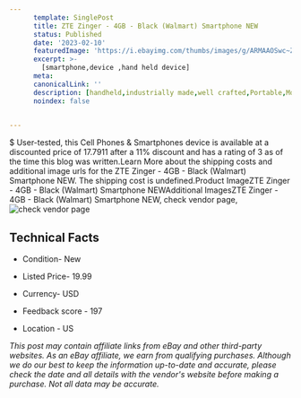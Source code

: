 ```yaml
---
      template: SinglePost
      title: ZTE Zinger - 4GB - Black (Walmart) Smartphone NEW
      status: Published
      date: '2023-02-10'
      featuredImage: 'https://i.ebayimg.com/thumbs/images/g/ARMAAOSwc~Zjl2ry/s-l225.jpg'
      excerpt: >-
        [smartphone,device ,hand held device]
      meta:
      canonicalLink: ''
      description: [handheld,industrially made,well crafted,Portable,Mobile,Compact,Convenient,Lightweight,Maneuverable,Man-portable,Miniature,Carriable,Hand-held,Light,Holdable,Transportable,Mobile device,Pocket-sized,On-the-go,Wireless,Cordless,Compact size,Convenient size, smartphone,device ,hand held device]
      noindex: false

        
---
```

$
    User-tested, this Cell Phones & Smartphones device is available at a discounted price of 17.7911 after a 11% discount and has a rating of 3 as of the time this blog was written.Learn More about the shipping costs and additional image urls for the ZTE Zinger - 4GB - Black (Walmart) Smartphone NEW. The shipping cost is undefined.Product ImageZTE Zinger - 4GB - Black (Walmart) Smartphone NEWAdditional ImagesZTE Zinger - 4GB - Black (Walmart) Smartphone NEW, check vendor page, ![check vendor page](https://origin-galleryplus.ebayimg.com/ws/web/394375987750_2_0_1/225x225.jpg,https://origin-galleryplus.ebayimg.com/ws/web/394375987750_3_0_1/225x225.jpg,https://origin-galleryplus.ebayimg.com/ws/web/394375987750_4_0_1/225x225.jpg)
    
    

 ## Technical Facts 



     
      

 - Condition- New 


      

 - Listed Price- 19.99 


      

 - Currency- USD 


      

 - Feedback score - 197 


      

 - Location - US 


      
      

 *_This post may contain affiliate links from eBay and other third-party websites. As an eBay affiliate, we earn from qualifying purchases. Although we do our best to keep the information up-to-date and accurate, please check the date and all details with the vendor's website before making a purchase. Not all data may be accurate._*



    
    
    
    
    